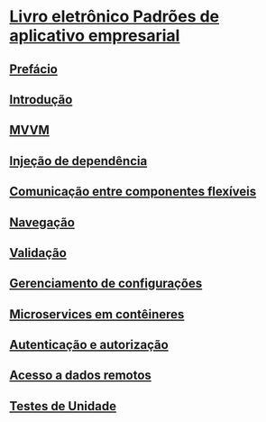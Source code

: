 # [Livro eletrônico Padrões de aplicativo empresarial](index.md)
## [Prefácio](preface.md)
## [Introdução](introduction.md)
## [MVVM](mvvm.md)
## [Injeção de dependência](dependency-injection.md)
## [Comunicação entre componentes flexíveis](communicating-between-loosely-coupled-components.md)
## [Navegação](navigation.md)
## [Validação](validation.md)
## [Gerenciamento de configurações](configuration-management.md)
## [Microservices em contêineres](containerized-microservices.md)
## [Autenticação e autorização](authentication-and-authorization.md)
## [Acesso a dados remotos](accessing-remote-data.md)
## [Testes de Unidade](unit-testing.md)
